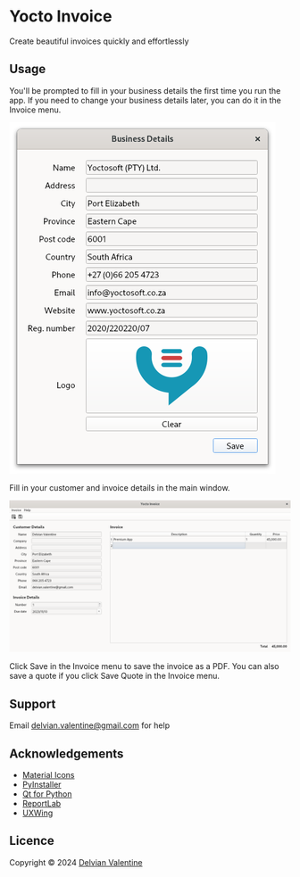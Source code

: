 # Yocto Invoice

Create beautiful invoices quickly and effortlessly

## Usage

You'll be prompted to fill in your business details the first time you run the app. If you need to change your business details later, you can do it in the Invoice menu.

![Business details](images/business_details.png)

Fill in your customer and invoice details in the main window.

![Main window](images/main.png)

Click Save in the Invoice menu to save the invoice as a PDF. You can also save a quote if you click Save Quote in the Invoice menu.

## Support

Email delvian.valentine@gmail.com for help

## Acknowledgements

- [Material Icons](https://fonts.google.com/icons)
- [PyInstaller](https://pyinstaller.org/en/stable/)
- [Qt for Python](https://wiki.qt.io/Qt_for_Python)
- [ReportLab](https://www.reportlab.com/)
- [UXWing](https://uxwing.com/)

## Licence

Copyright © 2024 [Delvian Valentine](mailto:delvian.valentine@gmail.com)
